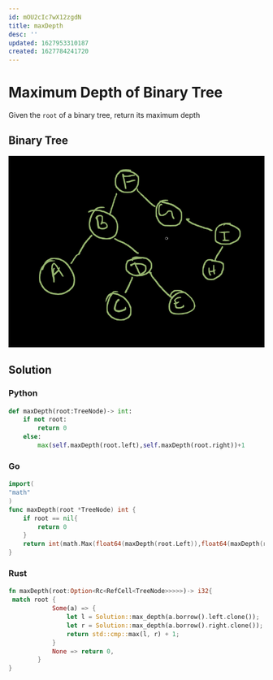 ```yaml
---
id: mOU2cIc7wX12zgdN
title: maxDepth
desc: ''
updated: 1627953310187
created: 1627784241720
---
```


# Maximum Depth of Binary Tree

Given the `root` of a binary tree, return its maximum depth


## Binary Tree
![](/assets/images/2021-07-17-12-08-23.png)

## Solution

### Python

```python
def maxDepth(root:TreeNode)-> int:
    if not root:
        return 0
    else:
        max(self.maxDepth(root.left),self.maxDepth(root.right))+1
```

### Go

```go
import(
"math"
)
func maxDepth(root *TreeNode) int {
    if root == nil{
        return 0
    }
    return int(math.Max(float64(maxDepth(root.Left)),float64(maxDepth(root.Right)))) +1
}
```

### Rust
```rust
fn maxDepth(root:Option<Rc<RefCell<TreeNode>>>>>)-> i32{
 match root {
            Some(a) => {
                let l = Solution::max_depth(a.borrow().left.clone());
                let r = Solution::max_depth(a.borrow().right.clone());
                return std::cmp::max(l, r) + 1;
            }
            None => return 0,
        }
}
```